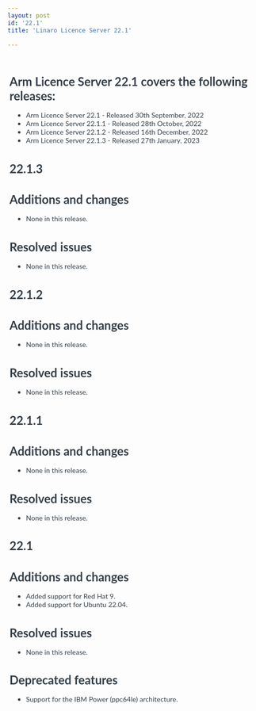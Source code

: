 ```yaml
---
layout: post
id: '22.1'
title: 'Linaro Licence Server 22.1'

---
```



<style>
.release-container{
   font-family:"Lato";
    color:#333E48;
    font-size:14px;
    padding:4px;
}
h1{
    font-size:1.5rem;
    font-family:"Lato";
}
h6{
    font-weight:500;
    margin:10px;
    font-size:14px;
}
ul li{
margin-left:2%;
font-family:"Lato";
}

</style>
<div class='release-container'> 
<h1>Arm Licence Server 22.1 covers the following releases:</h1> 
<ul>
<li>Arm Licence Server 22.1 - Released 30th September, 2022</li>
<li>Arm Licence Server 22.1.1 - Released 28th October, 2022</li>
<li>Arm Licence Server 22.1.2 - Released 16th December, 2022</li>
<li>Arm Licence Server 22.1.3 - Released 27th January, 2023</li>
</ul>

<h1> 22.1.3</h1>
<h1>Additions and changes</h1>
<ul>
<li>None in this release.</li>
</ul>
<h1>Resolved issues</h1>
<ul>
<li>None in this release.</li>
</ul>
<h1>22.1.2</h1>
<h1>Additions and changes</h1>
<ul>
<li>None in this release.</li>
</ul>
<h1>Resolved issues</h1>
<ul>
<li>None in this release.</li>
</ul>
<h1>22.1.1</h1>
<h1>Additions and changes</h1>
<ul>
<li>None in this release.</li>
</ul>
<h1>Resolved issues</h1>
<ul>
<li>None in this release.</li>
</ul>
<h1>22.1</h1>
<h1>Additions and changes</h1>
<ul>
<li>Added support for Red Hat 9.</li>
<li>Added support for Ubuntu 22.04.</li>
</ul>
<h1>Resolved issues</h1>
<ul>
<li>None in this release.</li>
</ul>
<h1>Deprecated features</h1>
<ul>
<li>Support for the IBM Power (ppc64le) architecture.</li>
</ul>
</div>


 


































































































































































































































































